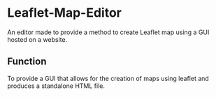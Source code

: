 # Leaflet-Map-Editor
An editor made to provide a method to create Leaflet map using a GUI hosted on a website.

## Function
To provide a GUI that allows for the creation of maps using leaflet and produces a standalone HTML file.
